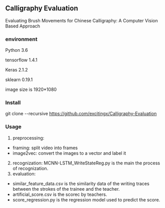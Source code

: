 ## Calligraphy Evaluation
Evaluating Brush Movements for Chinese Calligraphy: A Computer Vision Based Approach

### environment
Python 3.6

tensorflow 1.4.1

Keras 2.1.2

sklearn 0.19.1

image size is 1920*1080

### Install
git clone --recursive https://github.com/excitingx/Calligraphy-Evaluation

### Usage
1. preprocessing:
- framing: split video into frames
- image2vec: convert the images to a vector and label it
2. recognization:
MCNN-LSTM_WriteStateReg.py is the main the process of recognization.
3. evaluation:
- similar_feature_data.csv is the similarity data of the writing traces between the strokes of the trainee and the teacher.
- artificial_score.csv is the scorec by teachers.
- score_regression.py is the regression model used to predict the score.